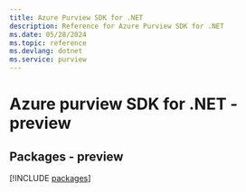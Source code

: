 ```yaml
---
title: Azure Purview SDK for .NET
description: Reference for Azure Purview SDK for .NET
ms.date: 05/28/2024
ms.topic: reference
ms.devlang: dotnet
ms.service: purview
---
```

# Azure purview SDK for .NET - preview
## Packages - preview
[!INCLUDE [packages](purview-index.md)]